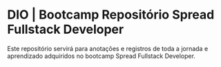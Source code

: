 # DIO | Bootcamp Repositório Spread Fullstack Developer

Este repositório servirá para anotações e registros de toda a jornada e aprendizado adquiridos no bootcamp Spread Fullstack Developer.
